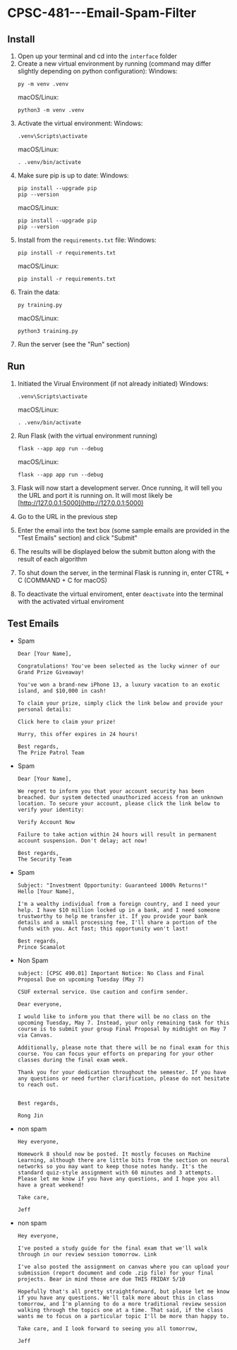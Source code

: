 # CPSC-481---Email-Spam-Filter

## Install
1. Open up your terminal and cd into the `interface` folder
2. Create a new virtual environment by running (command may differ slightly depending on python configuration):
   Windows:
   ```
   py -m venv .venv
   ```
   macOS/Linux:
   ```
   python3 -m venv .venv
   ```
3. Activate the virtual environment:
   Windows:
   ```
   .venv\Scripts\activate
   ```
   macOS/Linux:
   ```
   . .venv/bin/activate
   ```
4. Make sure pip is up to date:
   Windows:
   ```
   pip install --upgrade pip
   pip --version
   ```
   macOS/Linux:
   ```
   pip install --upgrade pip
   pip --version
   ```
5. Install from the `requirements.txt` file:
   Windows:
   ```
   pip install -r requirements.txt
   ```
   macOS/Linux:
   ```
   pip install -r requirements.txt
   ```
6. Train the data:
   ```
   py training.py
   ```
   macOS/Linux:
   ```
   python3 training.py
   ```
7. Run the server (see the "Run" section)

## Run
1. Initiated the Virual Environment (if not already initiated)
   Windows:
   ```
   .venv\Scripts\activate
   ```
   macOS/Linux:
   ```
   . .venv/bin/activate
   ```

2. Run Flask (with the virtual environment running)
   ```
   flask --app app run --debug
   ```
   macOS/Linux:
   ```
   flask --app app run --debug
   ```

3. Flask will now start a development server. Once running, it will tell you the URL and port it is running on. It will most likely be [http://127.0.0.1:5000](http://127.0.0.1:5000)

4. Go to the URL in the previous step

5. Enter the email into the text box (some sample emails are provided in the "Test Emails" section) and click "Submit"

6. The results will be displayed below the submit button along with the result of each algorithm

7. To shut down the server, in the terminal Flask is running in, enter CTRL + C (COMMAND + C for macOS)

8. To deactivate the virtual enviroment, enter `deactivate` into the terminal with the activated virtual enviroment



## Test Emails


* Spam
  ```
  Dear [Your Name],

  Congratulations! You've been selected as the lucky winner of our Grand Prize Giveaway!

  You've won a brand-new iPhone 13, a luxury vacation to an exotic island, and $10,000 in cash!

  To claim your prize, simply click the link below and provide your personal details:

  Click here to claim your prize!

  Hurry, this offer expires in 24 hours! 

  Best regards,
  The Prize Patrol Team
  ```



* Spam
  ```
  Dear [Your Name],

  We regret to inform you that your account security has been breached. Our system detected unauthorized access from an unknown location. To secure your account, please click the link below to verify your identity:

  Verify Account Now

  Failure to take action within 24 hours will result in permanent account suspension. Don't delay; act now!

  Best regards,
  The Security Team
  ```

* Spam
  ```
  Subject: "Investment Opportunity: Guaranteed 1000% Returns!"
  Hello [Your Name],

  I'm a wealthy individual from a foreign country, and I need your help. I have $10 million locked up in a bank, and I need someone trustworthy to help me transfer it. If you provide your bank details and a small processing fee, I'll share a portion of the funds with you. Act fast; this opportunity won't last!

  Best regards,
  Prince Scamalot
  ```

  
  
* Non Spam
  ```
  subject: [CPSC 490.01] Important Notice: No Class and Final Proposal Due on upcoming Tuesday (May 7)

  CSUF external service. Use caution and confirm sender.

  Dear everyone,

  I would like to inform you that there will be no class on the upcoming Tuesday, May 7. Instead, your only remaining task for this course is to submit your group Final Proposal by midnight on May 7 via Canvas.

  Additionally, please note that there will be no final exam for this course. You can focus your efforts on preparing for your other classes during the final exam week.

  Thank you for your dedication throughout the semester. If you have any questions or need further clarification, please do not hesitate to reach out.


  Best regards,

  Rong Jin
  ```


* non spam
  ```
  Hey everyone,

  Homework 8 should now be posted. It mostly focuses on Machine Learning, although there are little bits from the section on neural networks so you may want to keep those notes handy. It's the standard quiz-style assignment with 60 minutes and 3 attempts. Please let me know if you have any questions, and I hope you all have a great weekend!

  Take care,

  Jeff
  ```


* non spam
  ```
  Hey everyone,

  I've posted a study guide for the final exam that we'll walk through in our review session tomorrow. Link

  I've also posted the assignment on canvas where you can upload your submission (report document and code .zip file) for your final projects. Bear in mind those are due THIS FRIDAY 5/10

  Hopefully that's all pretty straightforward, but please let me know if you have any questions. We'll talk more about this in class tomorrow, and I'm planning to do a more traditional review session walking through the topics one at a time. That said, if the class wants me to focus on a particular topic I'll be more than happy to.

  Take care, and I look forward to seeing you all tomorrow,

  Jeff
  ```